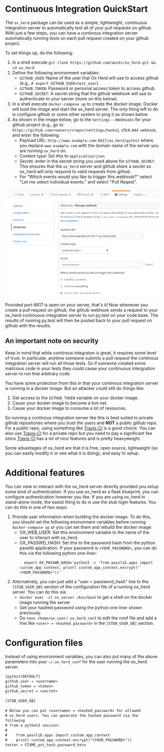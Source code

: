 
# Continuous Integration QuickStart

The `ox_herd` package can be used as a simple, lightweight, continuous
integration server to automatically test all of your pull requests on
github. With just a few steps, you can have a continous integration server automatically running tests on each pull request created on your github project. 

To set things up, do the following:

  1. In a shell execute `git clone https://github.com/aocks/ox_herd.git && cd ox_herd`
  2. Define the following environment variables:
     - `GITHUB_USER`: Name of the user that Ox Herd will use to access github (e.g., `# export GITHUB_USER=test_user`).
     - `GITHUB_TOKEN`: Password or personal access token to access github.
     - `GITHUB_SECRET`: A secret string that the github webhook will
        use to authenticate to your server (more on this below).
  3. In a shell execute `docker-compose up` to create the docker image. Docker will buld the image and start the ox_herd server. The only thing left to do is configure github or some other system to ping it as shown below.
  4. As shown in the image below, go to the `Settings-->Webhooks` for your github project (e.g., go to `https://github.com/<owner>/<repo>/settings/hooks`), click `Add webhook`, and enter the following:
     - Payload URL: `http://www.example.com:6617/ox_herd/pytest` where you replace `www.example.com` with the domain name of the server you are running `ox_herd` on.
     - Content type: Set this to `application/json`.
     - Secret: enter in the secret string you used above for `GITHUB_SECRET`. This ensures that the `ox_herd` server and github share a secret so ox_herd will only respond to valid requests from github.
     - For "Which events would you like to trigger this webhook?" select "Let me select individual events." and select "Pull Reqest".

![How to setup github webhook](https://github.com/aocks/ox_herd/blob/master/docs/images/webhook_setup.png)

Provided port 6617 is open on your server, that's it! Now whenever you create a pull request on github, the github webhook sends a request to your ox_herd continuous integration server to run py.test on your code base. The results of running py.test will then be posted back to your pull request on github with the results.

## An important note on security

Keep in mind that while continous integraton is great, it requires some level of trust. In particular, anytime someone submits a pull request the continous integration server will run all those tests. So if someone created some malicious code in your tests they could cause your continuous intergration server to run that arbitrary code.

You have some protection from this in that your continous integration server is running in a docker image. But an attacker could still do things like:

  1. Get access to the `GITHUB_TOKEN` variable on your docker image.
  2. Cause your docker image to become a bot-net.
  3. Cause your docker image to consume a lot of resources.

So running a continous integration server like this is best suited to private github repositories where you trust the users and **NOT** a public github repo. For a public repo, using something like [Travis-CI](https://travis-ci.org/) is a good choice. You can also use [Travis-CI](https://travis-ci.org/) for a private repo but you need to pay a significant fee since [Travis-CI](https://travis-ci.org/) has a lot of nice features and is pretty heavyweight.

Some advantages of ox_herd are that it is free, open source, lightweight (so you can easily modify it or see what it is doing), and easy to setup.

# Additional features

You can view or interact with the ox_herd server directly provided you setup some kind of authentication. If you use ox_herd as a flask blueprint, you can configure authentication however you like. If you are using ox_herd in stand-alone mode, the easist thing to do is use the stub login features. You can do this in one of two ways:

  1. Provide user information when building the docker image. To do this, you should set the following environment variables before running `docker-compose up` or you can set them and rebuild the docker image:
     - OX_WEB_USER: Set this environment variable to the name of the user to interact with ox_herd.
     - OX_PASSWD_HASH: Set this to the password hash from the python passlib application. If your password is `<YOUR_PASSWORD>`, you can do this via the following python one-liner:
       ```
         export OX_PASSWD_HASH=`python3 -c 'from passlib.apps import custom_app_context; print( custom_app_context.encrypt("<YOUR_PASSWORD>"))'`
       ```
  2. Alternatively, you can just add a "user = password_hash" line to the `[STUB_USER_DB]` section of the configuration file of a running ox_herd server. You can do this via:
     - `docker exec -it ox_server /bin/bash` to get a shell on the docker image running the server
     - Get your hashed password using the python one liner shown previously.
     - Do `nano /home/ox_user/.ox_herd_conf` to edit the conf file and add a line like `<user> = <hashed_password>` in the `[STUB_USER_DB]` section.

# Configuration files

Instead of using environment variables, you can also put many of the
above parameters into your `~/.ox_herd_conf` for the user running the
ox_herd server.

```
[pytest/DEFAULT]
github_user = <username>
github_token = <token>
github_secret = <secret>

[STUB_USER_DB]

# Below you can put <username> = <hashed_password> for allowed
# ox_herd users. You can generate the hashed password via the following
# from a python3 session:
#
#    from passlib.apps import custom_app_context
#    print( custom_app_context.encrypt("<YOUR_PASSWORD>"))
tester = FIXME_put_hash_password_here
```
